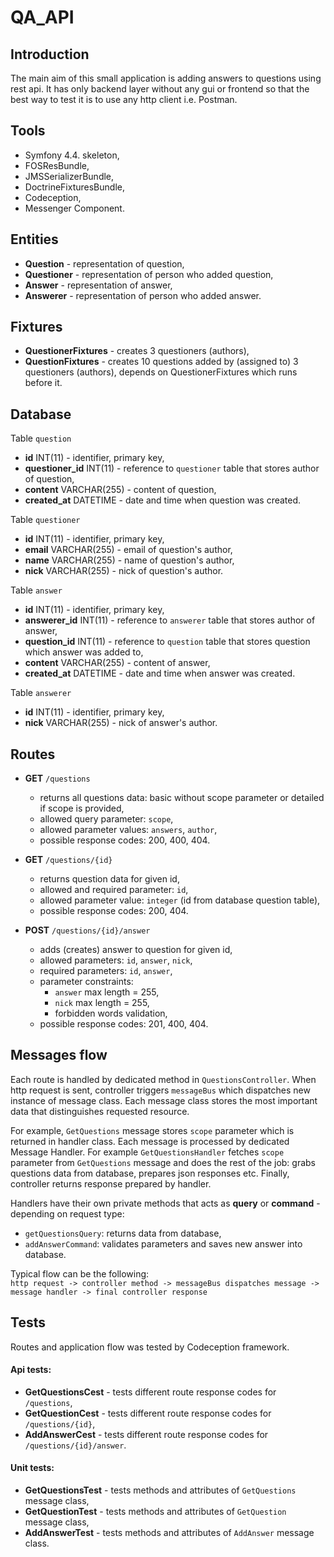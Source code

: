 # QA_API

## Introduction
The main aim of this small application is adding answers to questions using rest api. It has only backend layer without any gui or frontend so that the best way to test it is to use any http client i.e. Postman. 

## Tools
- Symfony 4.4. skeleton,
- FOSResBundle,
- JMSSerializerBundle,
- DoctrineFixturesBundle,
- Codeception,
- Messenger Component.

## Entities
- **Question** - representation of question,
- **Questioner** - representation of person who added question,
- **Answer** - representation of answer,
- **Answerer** - representation of person who added answer.

## Fixtures
- **QuestionerFixtures** - creates 3 questioners (authors), 
- **QuestionFixtures** - creates 10 questions added by (assigned to) 3 questioners (authors), depends on QuestionerFixtures which runs before it.

## Database

Table `question`
- **id** INT(11) - identifier, primary key,
- **questioner_id** INT(11) - reference to `questioner` table that stores author of question,
- **content** VARCHAR(255) - content of question,
- **created_at** DATETIME - date and time when question was created.

Table `questioner`
- **id** INT(11) - identifier, primary key,
- **email** VARCHAR(255) - email of question's author,
- **name** VARCHAR(255) - name of question's author,
- **nick** VARCHAR(255) - nick of question's author.

Table `answer`
- **id** INT(11) - identifier, primary key,
- **answerer_id** INT(11) - reference to `answerer` table that stores author of answer,
- **question_id** INT(11) - reference to `question` table that stores question which answer was added to,
- **content** VARCHAR(255) - content of answer,
- **created_at** DATETIME - date and time when answer was created.

Table `answerer`
- **id** INT(11) - identifier, primary key,
- **nick** VARCHAR(255) - nick of answer's author. 

## Routes

- **GET** `/questions` 
    - returns all questions data: basic without scope parameter or detailed if scope is provided, 
    - allowed query parameter: `scope`,
    - allowed parameter values: `answers`, `author`,
    - possible response codes: 200, 400, 404.
    
- **GET** `/questions/{id}`
    - returns question data for given id,
    - allowed and required parameter: `id`,
    - allowed parameter value: `integer` (id from database question table),
    - possible response codes: 200, 404.
    
- **POST** `/questions/{id}/answer`
    - adds (creates) answer to question for given id,
    - allowed parameters: `id`, `answer`, `nick`,
    - required parameters: `id`, `answer`,
    - parameter constraints: 
        - `answer` max length = 255, 
        - `nick` max length = 255,
        - forbidden words validation,
    - possible response codes: 201, 400, 404.
    
## Messages flow

Each route is handled by dedicated method in `QuestionsController`. When http request is sent, controller triggers `messageBus` which dispatches new instance of message class. Each message class stores the most important data that distinguishes requested resource. 

For example, `GetQuestions` message stores `scope` parameter which is returned in handler class. Each message is processed by dedicated Message Handler. For example `GetQuestionsHandler` fetches `scope` parameter from `GetQuestions` message and does the rest of the job: grabs questions data from database, prepares json responses etc. Finally, controller returns response prepared by handler. 

Handlers have their own private methods that acts as **query** or **command** - depending on request type: 
 - `getQuestionsQuery`: returns data from database,
 - `addAnswerCommand`: validates parameters and saves new answer into database. 
 
Typical flow can be the following:   
`http request -> controller method -> messageBus dispatches message -> message handler -> final controller response`

## Tests

Routes and application flow was tested by Codeception framework. 

#### Api tests:
- **GetQuestionsCest** - tests different route response codes for `/questions`,
- **GetQuestionCest** - tests different route response codes for `/questions/{id}`,
- **AddAnswerCest** - tests different route response codes for `/questions/{id}/answer`.

#### Unit tests:
- **GetQuestionsTest** - tests methods and attributes of `GetQuestions` message class,
- **GetQuestionTest** - tests methods and attributes of `GetQuestion` message class,
- **AddAnswerTest** - tests methods and attributes of `AddAnswer` message class.


 